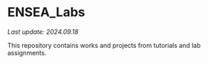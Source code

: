 # ENSEA_Labs

*Last update: 2024.09.18*

This repository contains works and projects from tutorials and lab assignments.